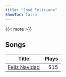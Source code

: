```yaml
---
title: "José Feliciano"
ShowToc: false
---
```


{{< more >}}

## Songs
Title | Plays 
----- | -----: 
[Feliz Navidad](/songs/feliz-navidad) | 515

